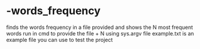# -words_frequency
finds the words frequency in a file provided and shows the N most frequent words
run in cmd to provide the file + N using sys.argv
file example.txt is an example file you can use to test the project

